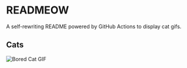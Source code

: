 # READMEOW

A self-rewriting README powered by GitHub Actions to display cat gifs.

## Cats

![Bored Cat GIF](https://media1.giphy.com/media/v1.Y2lkPTlhY2QwMmRheGVsbmE0cXN5d2xvcnFneW55ZjF5NzU1ZDloNTFuNm5vOHIyeHZscCZlcD12MV9naWZzX3NlYXJjaCZjdD1n/mlvseq9yvZhba/200.gif)
